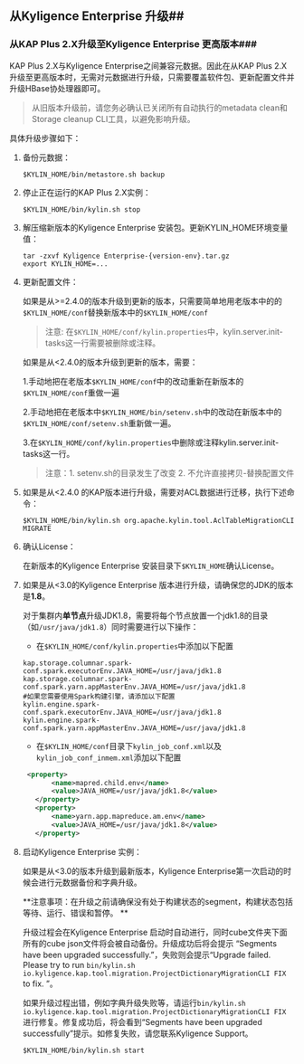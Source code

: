 ## 从Kyligence Enterprise 升级##

### 从KAP Plus 2.X升级至Kyligence Enterprise 更高版本###

KAP Plus 2.X与Kyligence Enterprise之间兼容元数据。因此在从KAP Plus 2.X升级至更高版本时，无需对元数据进行升级，只需要覆盖软件包、更新配置文件并升级HBase协处理器即可。

> 从旧版本升级前，请您务必确认已关闭所有自动执行的metadata clean和Storage cleanup CLI工具，以避免影响升级。

具体升级步骤如下：

1. 备份元数据：

   ```shell
   $KYLIN_HOME/bin/metastore.sh backup
   ```

2. 停止正在运行的KAP Plus 2.X实例：

   ```shell
   $KYLIN_HOME/bin/kylin.sh stop
   ```

3. 解压缩新版本的Kyligence Enterprise 安装包。更新KYLIN_HOME环境变量值：

   ```shell
   tar -zxvf Kyligence Enterprise-{version-env}.tar.gz
   export KYLIN_HOME=...
   ```

4. 更新配置文件：

   如果是从>=2.4.0的版本升级到更新的版本，只需要简单地用老版本中的的`$KYLIN_HOME/conf`替换新版本中的`$KYLIN_HOME/conf`

   > 注意:  在`$KYLIN_HOME/conf/kylin.properties`中，kylin.server.init-tasks这一行需要被删除或注释。

   如果是从<2.4.0的版本升级到更新的版本，需要： 

   1.手动地把在老版本`$KYLIN_HOME/conf`中的改动重新在新版本的`$KYLIN_HOME/conf`重做一遍 

   2.手动地把在老版本中`$KYLIN_HOME/bin/setenv.sh`中的改动在新版本中的`$KYLIN_HOME/conf/setenv.sh`重新做一遍。 

   3.在`$KYLIN_HOME/conf/kylin.properties`中删除或注释kylin.server.init-tasks这一行。 

   > 注意：1. setenv.sh的目录发生了改变 2. 不允许直接拷贝-替换配置文件

5. 如果是从<2.4.0 的KAP版本进行升级，需要对ACL数据进行迁移，执行下述命令：

   ```shell
   $KYLIN_HOME/bin/kylin.sh org.apache.kylin.tool.AclTableMigrationCLI MIGRATE
   ```

6. 确认License：

   在新版本的Kyligence Enterprise 安装目录下`$KYLIN_HOME`确认License。

7. 如果是从<3.0的Kyligence Enterprise 版本进行升级，请确保您的JDK的版本是**1.8**。

    对于集群内**单节点**升级JDK1.8，需要将每个节点放置一个jdk1.8的目录（如`/usr/java/jdk1.8`）同时需要进行以下操作：

    * 在`$KYLIN_HOME/conf/kylin.properties`中添加以下配置

    ```shell
    kap.storage.columnar.spark-conf.spark.executorEnv.JAVA_HOME=/usr/java/jdk1.8
    kap.storage.columnar.spark-conf.spark.yarn.appMasterEnv.JAVA_HOME=/usr/java/jdk1.8
    #如果您需要使用Spark构建引擎，请添加以下配置
    kylin.engine.spark-conf.spark.executorEnv.JAVA_HOME=/usr/java/jdk1.8
    kylin.engine.spark-conf.spark.yarn.appMasterEnv.JAVA_HOME=/usr/java/jdk1.8
    ```

    * 在`$KYLIN_HOME/conf`目录下`kylin_job_conf.xml`以及`kylin_job_conf_inmem.xml`添加以下配置

     ```xml
      <property>
            <name>mapred.child.env</name>
            <value>JAVA_HOME=/usr/java/jdk1.8</value>
        </property>
        <property>
            <name>yarn.app.mapreduce.am.env</name>
            <value>JAVA_HOME=/usr/java/jdk1.8</value>
        </property>
     ```

8. 启动Kyligence Enterprise 实例：

    如果是从<3.0的版本升级到最新版本，Kyligence Enterprise第一次启动的时候会进行元数据备份和字典升级。

    **注意事项：在升级之前请确保没有处于构建状态的segment，构建状态包括等待、运行、错误和暂停。 **

    升级过程会在Kyligence Enterprise 启动时自动进行，同时cube文件夹下面所有的cube json文件将会被自动备份。升级成功后将会提示 “Segments have been upgraded successfully.”，失败则会提示“Upgrade failed. Please try to run `bin/kylin.sh io.kyligence.kap.tool.migration.ProjectDictionaryMigrationCLI FIX` to fix. ”。

    如果升级过程出错，例如字典升级失败等，请运行`bin/kylin.sh io.kyligence.kap.tool.migration.ProjectDictionaryMigrationCLI FIX` 进行修复。修复成功后，将会看到“Segments have been upgraded successfully”提示。如修复失败，请您联系Kyligence Support。

    ``` shell
    $KYLIN_HOME/bin/kylin.sh start
    ```

